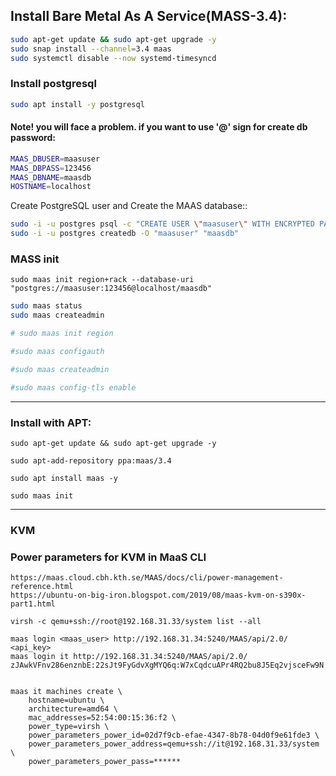 ## Install Bare Metal As A Service(MASS-3.4):

```bash
sudo apt-get update && sudo apt-get upgrade -y
sudo snap install --channel=3.4 maas
sudo systemctl disable --now systemd-timesyncd
```

### Install postgresql
```bash
sudo apt install -y postgresql
```

#### Note! you will face a problem. if you want to use '@' sign for create db password:

```bash
MAAS_DBUSER=maasuser
MAAS_DBPASS=123456
MAAS_DBNAME=maasdb
HOSTNAME=localhost

```

Create PostgreSQL user and Create the MAAS database::

```bash
sudo -i -u postgres psql -c "CREATE USER \"maasuser\" WITH ENCRYPTED PASSWORD '123456'"
sudo -i -u postgres createdb -O "maasuser" "maasdb"
```

### MASS init
```
sudo maas init region+rack --database-uri "postgres://maasuser:123456@localhost/maasdb"
```


```bash
sudo maas status
sudo maas createadmin

# sudo maas init region

#sudo maas configauth

#sudo maas createadmin

#sudo maas config-tls enable
```

---

### Install with APT:

```
sudo apt-get update && sudo apt-get upgrade -y

sudo apt-add-repository ppa:maas/3.4

sudo apt install maas -y

sudo maas init

```

---

### KVM

### Power parameters for KVM in MaaS CLI 

```
https://maas.cloud.cbh.kth.se/MAAS/docs/cli/power-management-reference.html
https://ubuntu-on-big-iron.blogspot.com/2019/08/maas-kvm-on-s390x-part1.html
```



```
virsh -c qemu+ssh://root@192.168.31.33/system list --all

maas login <maas_user> http://192.168.31.34:5240/MAAS/api/2.0/ <api_key>
maas login it http://192.168.31.34:5240/MAAS/api/2.0/ zJAwkVFnv286enznbE:22sJt9FyGdvXgMYQ6q:W7xCqdcuAPr4RQ2bu8J5Eq2vjsceFw9N


maas it machines create \
    hostname=ubuntu \
    architecture=amd64 \
    mac_addresses=52:54:00:15:36:f2 \
    power_type=virsh \
    power_parameters_power_id=02d7f9cb-efae-4347-8b78-04d0f9e61fde3 \
    power_parameters_power_address=qemu+ssh://it@192.168.31.33/system \
    power_parameters_power_pass=******
```











